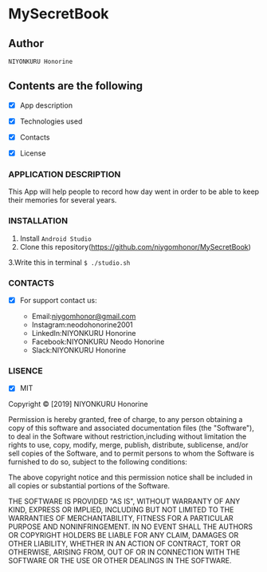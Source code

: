 # MySecretBook

## Author 

`NIYONKURU Honorine`

## Contents are the following
  - [x] App description
  - [x]  Technologies used
  - [x]  Contacts
  - [x]  License
  
  
 ### APPLICATION DESCRIPTION
  
This App will help people to record how day went in order to be
 able to keep their memories for several years.
 
 ### INSTALLATION
 
 1. Install  `Android Studio`
2. Clone this repository(https://github.com/niygomhonor/MySecretBook)

3.Write this in terminal `$ ./studio.sh`
  
  ### CONTACTS
  
  
- [X]  For support contact us:

     +  Email:niygomhonor@gmail.com
     +  Instagram:neodohonorine2001
     +  LinkedIn:NIYONKURU Honorine
     +  Facebook:NIYONKURU Neodo Honorine
     +  Slack:NIYONKURU Honorine

### LISENCE
- [x] MIT

Copyright &copy; [2019] NIYONKURU Honorine

Permission is hereby granted, free of charge, to any person obtaining a copy of this software and associated documentation files (the "Software"),
 to deal in the Software without restriction,including without limitation the rights to use, 
 copy, modify, merge, publish, distribute, sublicense, and/or sell copies of the Software, and to permit persons to whom the Software is furnished to do so,
  subject to the following conditions:

The above copyright notice and this permission notice shall be included in all copies or substantial portions of the Software.

THE SOFTWARE IS PROVIDED "AS IS", WITHOUT WARRANTY OF ANY KIND, EXPRESS OR IMPLIED, INCLUDING BUT NOT LIMITED TO THE WARRANTIES OF MERCHANTABILITY, 
FITNESS FOR A PARTICULAR PURPOSE AND NONINFRINGEMENT. IN NO EVENT SHALL THE AUTHORS OR COPYRIGHT HOLDERS BE LIABLE FOR ANY CLAIM, DAMAGES OR OTHER LIABILITY,
 WHETHER IN AN ACTION OF CONTRACT, TORT OR OTHERWISE, ARISING FROM, OUT OF OR IN CONNECTION WITH THE SOFTWARE OR THE USE OR OTHER DEALINGS IN THE SOFTWARE.
